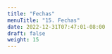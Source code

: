 ```yaml
---
title: "Fechas"
menuTitle: "15. Fechas"
date: 2022-12-31T07:47:01-08:00
draft: false
weight: 15
---
```




